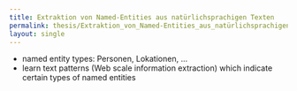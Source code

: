 ```yaml
---
title: Extraktion von Named-Entities aus natürlichsprachigen Texten
permalink: thesis/Extraktion_von_Named-Entities_aus_natürlichsprachigen_Texten/
layout: single
---
```


-   named entity types: Personen, Lokationen, ...
-   learn text patterns (Web scale information extraction) which
    indicate certain types of named entities

